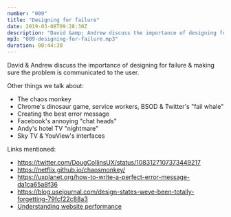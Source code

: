 ```yaml
---
number: "009"
title: "Designing for failure"
date: 2019-03-08T09:28:30Z
description: "David &amp; Andrew discuss the importance of designing for failure &amp; making sure the problem is communicated to the user."
mp3: "009-designing-for-failure.mp3"
duration: 00:44:30
---
```


David &amp; Andrew discuss the importance of designing for failure &amp; making sure the problem is communicated to the user.

Other things we talk about:

 - The chaos monkey
 - Chrome's dinosaur game, service workers, BSOD &amp; Twitter's "fail whale"
 - Creating the best error message
 - Facebook's annoying "chat heads"
 - Andy's hotel TV "nightmare"
 - Sky TV &amp; YouView's interfaces


Links mentioned:

 - https://twitter.com/DougCollinsUX/status/1083127107373449217
 - https://netflix.github.io/chaosmonkey/
 - https://uxplanet.org/how-to-write-a-perfect-error-message-da1ca65a8f36
 - https://blog.usejournal.com/design-states-weve-been-totally-forgetting-79fcf22c88a3
 -  [Understanding website performance](https://www.tribeuk.co.uk/blog/understanding-website-performance) 
